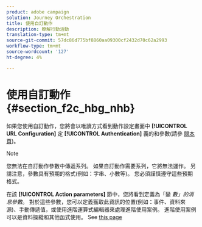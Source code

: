 ```yaml
---
product: adobe campaign
solution: Journey Orchestration
title: 使用自訂動作
description: 瞭解行動活動
translation-type: tm+mt
source-git-commit: 57dc86d775bf8860aa09300cf2432d70c62a2993
workflow-type: tm+mt
source-wordcount: '127'
ht-degree: 4%

---
```



# 使用自訂動作 {#section_f2c_hbg_nhb}

如果您使用自訂動作，您將會以唯讀方式看到動作設定畫面中 **[!UICONTROL URL Configuration]** 定 **[!UICONTROL Authentication]** 義的和參數(請參 [閱本頁](../action/about-custom-action-configuration.md))。

>[!NOTE]
>
>您無法在自訂動作參數中傳遞系列。 如果自訂動作需要系列，它將無法運作。 另請注意，參數具有預期的格式(例如：字串、小數等)。 您必須謹慎遵守這些預期格式。

在該 **[!UICONTROL Action parameters]** 節中，您將看到定義為「變 _數」的消息參數_。 對於這些參數，您可以定義獲取此資訊的位置(例如：事件、資料來源)、手動傳遞值，或使用進階運算式編輯器來處理進階使用案例。 進階使用案例可以是資料操縱和其他函式使用。 See [this page](../expression/expressionadvanced.md)
